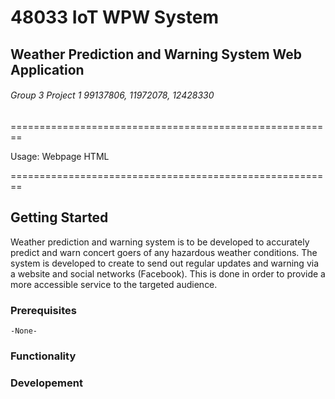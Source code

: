 # 48033 IoT WPW System
## Weather Prediction and Warning System Web Application
###### Group 3 Project 1 99137806, 11972078, 12428330

========================================================

Usage: Webpage HTML

========================================================

## Getting Started
Weather prediction and warning system is to be developed to accurately predict and warn concert goers of any hazardous weather conditions. The system is developed to create to send out regular updates and warning via a website and social networks (Facebook). This is done in order to provide a more accessible service to the targeted audience.
### Prerequisites
```
-None-
```
### Functionality

### Developement

